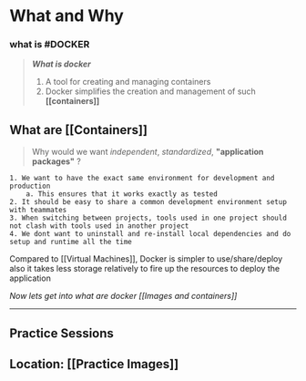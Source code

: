 
# What and Why


### what is #DOCKER
> ***What is docker***
>  1. A tool for creating and managing containers
>  2. Docker simplifies the creation and management of such **[[containers]]**


## What are [[Containers]]

> Why would we want *independent*, *standardized*, **"application packages"** ?

	1. We want to have the exact same environment for development and production
		a. This ensures that it works exactly as tested
	2. It should be easy to share a common development environment setup with teammates
	3. When switching between projects, tools used in one project should not clash with tools used in another project
	4. We dont want to uninstall and re-install local dependencies and do setup and runtime all the time


Compared to [[Virtual Machines]], Docker is simpler to use/share/deploy also it takes less storage relatively to fire up the resources to deploy the application

_Now lets get into what are docker [[Images and containers]]_


---
## Practice Sessions

Location: [[Practice Images]]
---
